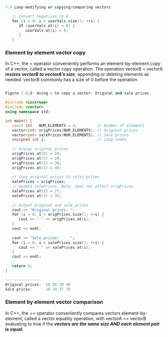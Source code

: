 
```C++
7.8 Loop-modifying or copying/comparing vectors

   // Convert negatives to 0
   for (i = 0; i < userVals.size(); ++i) {
      if (userVals.at(i) < 0) {
         userVals.at(i) = 0;
      }
   }
```


### Element by element vector copy

In C++, the = operator conveniently performs an element-by-element copy of a vector, called a vector copy operation. The operation vectorB = vectorA ***resizes vectorB to vectorA's size***, appending or deleting elements as needed. vectorB commonly has a size of 0 before the operation.

```C++

Figure 7.8.2: Using = to copy a vector: Original and sale prices.

#include <iostream>
#include <vector>
using namespace std;

int main() {
   const int   NUM_ELEMENTS = 4;         // Number of elements
   vector<int> origPrices(NUM_ELEMENTS); // Original prices
   vector<int> salePrices(NUM_ELEMENTS); // Sale prices
   unsigned int i;                       // Loop index
   
   // Assign original prices
   origPrices.at(0) = 10;
   origPrices.at(1) = 20;
   origPrices.at(2) = 30;
   origPrices.at(3) = 40;
   
   // Copy original prices to sales prices
   salePrices = origPrices;   
   // Update salePrices. Note: does not affect origPrices
   salePrices.at(2) = 27;
   salePrices.at(3) = 35;
   
   // Output original and sale prices
   cout << "Original prices: ";
   for (i = 0; i < origPrices.size(); ++i) {
      cout << " " << origPrices.at(i);
   }
   cout << endl;
   
   cout << "Sale prices:     ";
   for (i = 0; i < salePrices.size(); ++i) {
      cout << " " << salePrices.at(i);
   }
   cout << endl;
   
   return 0;
}

----------------
Original prices:  10 20 30 40
Sale prices:      10 20 27 35
```


### Element by element vector comparison

In C++, the == operator conveniently compares vectors element-by-element, called a vector equality operation, with vectorA == vectorB evaluating to true if the ***vectors are the same size AND each element pair is equal.***